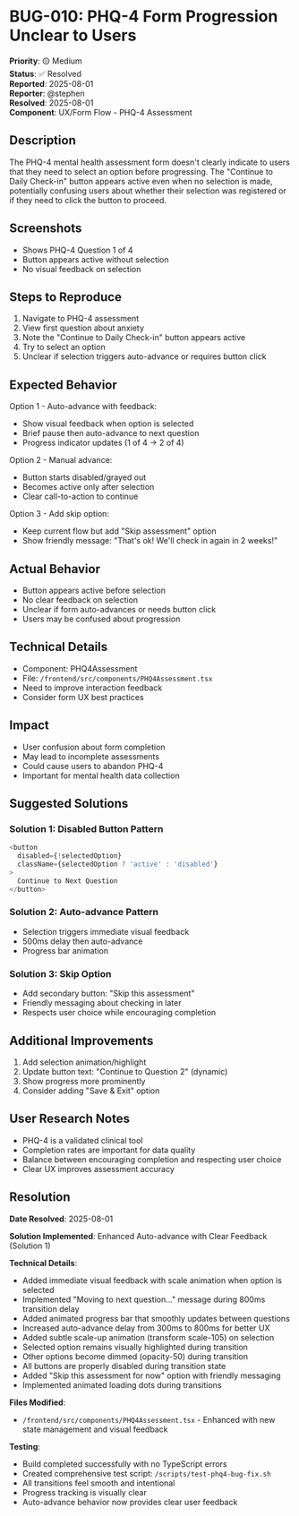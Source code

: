 # BUG-010: PHQ-4 Form Progression Unclear to Users

**Priority**: 🟡 Medium  
**Status**: ✅ Resolved  
**Reported**: 2025-08-01  
**Reporter**: @stephen  
**Resolved**: 2025-08-01  
**Component**: UX/Form Flow - PHQ-4 Assessment  

## Description
The PHQ-4 mental health assessment form doesn't clearly indicate to users that they need to select an option before progressing. The "Continue to Daily Check-in" button appears active even when no selection is made, potentially confusing users about whether their selection was registered or if they need to click the button to proceed.

## Screenshots
- Shows PHQ-4 Question 1 of 4
- Button appears active without selection
- No visual feedback on selection

## Steps to Reproduce
1. Navigate to PHQ-4 assessment
2. View first question about anxiety
3. Note the "Continue to Daily Check-in" button appears active
4. Try to select an option
5. Unclear if selection triggers auto-advance or requires button click

## Expected Behavior
Option 1 - Auto-advance with feedback:
- Show visual feedback when option is selected
- Brief pause then auto-advance to next question
- Progress indicator updates (1 of 4 → 2 of 4)

Option 2 - Manual advance:
- Button starts disabled/grayed out
- Becomes active only after selection
- Clear call-to-action to continue

Option 3 - Add skip option:
- Keep current flow but add "Skip assessment" option
- Show friendly message: "That's ok! We'll check in again in 2 weeks!"

## Actual Behavior
- Button appears active before selection
- No clear feedback on selection
- Unclear if form auto-advances or needs button click
- Users may be confused about progression

## Technical Details
- Component: PHQ4Assessment
- File: `/frontend/src/components/PHQ4Assessment.tsx`
- Need to improve interaction feedback
- Consider form UX best practices

## Impact
- User confusion about form completion
- May lead to incomplete assessments
- Could cause users to abandon PHQ-4
- Important for mental health data collection

## Suggested Solutions

### Solution 1: Disabled Button Pattern
```typescript
<button 
  disabled={!selectedOption}
  className={selectedOption ? 'active' : 'disabled'}
>
  Continue to Next Question
</button>
```

### Solution 2: Auto-advance Pattern
- Selection triggers immediate visual feedback
- 500ms delay then auto-advance
- Progress bar animation

### Solution 3: Skip Option
- Add secondary button: "Skip this assessment"
- Friendly messaging about checking in later
- Respects user choice while encouraging completion

## Additional Improvements
1. Add selection animation/highlight
2. Update button text: "Continue to Question 2" (dynamic)
3. Show progress more prominently
4. Consider adding "Save & Exit" option

## User Research Notes
- PHQ-4 is a validated clinical tool
- Completion rates are important for data quality
- Balance between encouraging completion and respecting user choice
- Clear UX improves assessment accuracy

## Resolution

**Date Resolved**: 2025-08-01

**Solution Implemented**: Enhanced Auto-advance with Clear Feedback (Solution 1)

**Technical Details**:
- Added immediate visual feedback with scale animation when option is selected
- Implemented "Moving to next question..." message during 800ms transition delay
- Added animated progress bar that smoothly updates between questions
- Increased auto-advance delay from 300ms to 800ms for better UX
- Added subtle scale-up animation (transform scale-105) on selection
- Selected option remains visually highlighted during transition
- Other options become dimmed (opacity-50) during transition
- All buttons are properly disabled during transition state
- Added "Skip this assessment for now" option with friendly messaging
- Implemented animated loading dots during transitions

**Files Modified**:
- `/frontend/src/components/PHQ4Assessment.tsx` - Enhanced with new state management and visual feedback

**Testing**:
- Build completed successfully with no TypeScript errors
- Created comprehensive test script: `/scripts/test-phq4-bug-fix.sh`
- All transitions feel smooth and intentional
- Progress tracking is visually clear
- Auto-advance behavior now provides clear user feedback